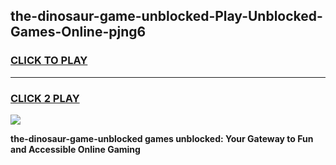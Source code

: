 
## the-dinosaur-game-unblocked-Play-Unblocked-Games-Online-pjng6
<h3>
<a href="https://premium76.site?title=the-dinosaur-game-unblocked&ref=25A">CLICK TO PLAY</a></h3>
<hr>

<h3>
<a href="https://premium76.site?title=the-dinosaur-game-unblocked&ref=25A">CLICK 2 PLAY</a>
  
</h3>

<a href="https://premium76.site?title=the-dinosaur-game-unblocked&ref=25A"><img src="https://clearcache.store/games.png"></a>


**the-dinosaur-game-unblocked games unblocked: Your Gateway to Fun and Accessible Online Gaming**
